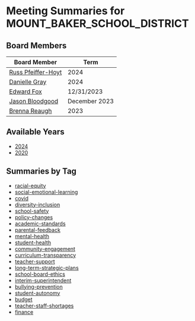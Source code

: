 # Meeting Summaries for MOUNT_BAKER_SCHOOL_DISTRICT

## Board Members

| Board Member       | Term           |
|--------------------|----------------|
| [Russ Pfeiffer-Hoyt](board_member_1.md) | 2024 |
| [Danielle Gray](board_member_2.md) | 2024 |
| [Edward Fox](board_member_3.md) | 12/31/2023 |
| [Jason Bloodgood](board_member_4.md) | December 2023 |
| [Brenna Reaugh](board_member_5.md) | 2023 |

## Available Years
- [2024](school_board_1_year_2024.md)
- [2020](school_board_1_year_2020.md)

## Summaries by Tag
- [racial-equity](school_board_1_tag_racial-equity.md)
- [social-emotional-learning](school_board_1_tag_social-emotional-learning.md)
- [covid](school_board_1_tag_covid.md)
- [diversity-inclusion](school_board_1_tag_diversity-inclusion.md)
- [school-safety](school_board_1_tag_school-safety.md)
- [policy-changes](school_board_1_tag_policy-changes.md)
- [academic-standards](school_board_1_tag_academic-standards.md)
- [parental-feedback](school_board_1_tag_parental-feedback.md)
- [mental-health](school_board_1_tag_mental-health.md)
- [student-health](school_board_1_tag_student-health.md)
- [community-engagement](school_board_1_tag_community-engagement.md)
- [curriculum-transparency](school_board_1_tag_curriculum-transparency.md)
- [teacher-support](school_board_1_tag_teacher-support.md)
- [long-term-strategic-plans](school_board_1_tag_long-term-strategic-plans.md)
- [school-board-ethics](school_board_1_tag_school-board-ethics.md)
- [interim-superintendent](school_board_1_tag_interim-superintendent.md)
- [bullying-prevention](school_board_1_tag_bullying-prevention.md)
- [student-autonomy](school_board_1_tag_student-autonomy.md)
- [budget](school_board_1_tag_budget.md)
- [teacher-staff-shortages](school_board_1_tag_teacher-staff-shortages.md)
- [finance](school_board_1_tag_finance.md)
